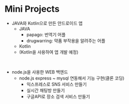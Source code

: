# Mini Projects
- JAVA와 Kotlin으로 만든 안드로이드 앱
  - JAVA
    - papago: 번역기 어플
    - drugwarring: 약품 부작용을 알려주는 어플
  - Kotlin
  - (Kotlin을 사용하여 앱 개발 예정)

<br>

- node.js을 사용한 WEB 백엔드
  - node.js express ~ mysql 연동해서 기능 구현(클론 코딩)
    - 익스프레스로 SNS 서비스 만들기
    - 실시간 채팅방 만들기
    - 구글API로 장소 검색 서비스 만들기
